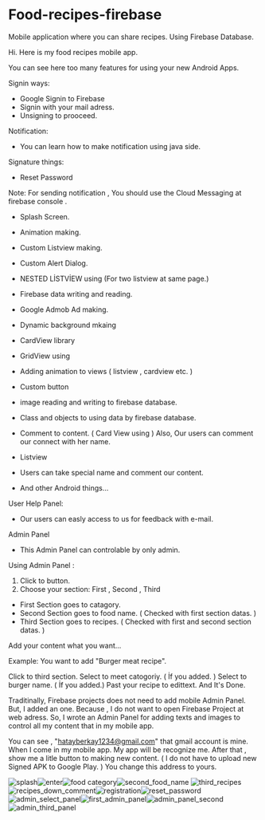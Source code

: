 # Food-recipes-firebase
Mobile application where you can share recipes. Using Firebase Database.

Hi. Here is my food recipes mobile app.

You can see here too many features for using your new Android Apps. 

Signin ways:
* Google Signin to Firebase
* Signin with your mail adress.
* Unsigning to prooceed.

Notification:
* You can learn how to make notification using java side. 

Signature things:
* Reset Password

Note: For sending notification , You should use the Cloud Messaging at firebase console .

* Splash Screen.
* Animation making.
* Custom Listview making.
* Custom Alert Dialog.
* NESTED LİSTVİEW using (For two listview at same page.)
* Firebase data writing and reading.
* Google Admob Ad making.
* Dynamic background mkaing
* CardView library
* GridView using
* Adding animation to views ( listview , cardview etc. )

* Custom button
* image reading and writing to firebase database.
* Class and objects to using data by firebase database.
* Comment to content. ( Card View using ) Also, Our users can comment our connect with her name.
* Listview
* Users can take special name and comment our content.
* And other Android things...


User Help Panel:

* Our users can easly access to us for feedback with e-mail. 




Admin Panel

* This Admin Panel can controlable by only admin. 

Using Admin Panel :

1) Click to button.
2) Choose your section: First , Second , Third

* First Section goes to catagory.
* Second Section goes to food name. ( Checked with first section datas. )
* Third Section goes to recipes. ( Checked with first and second section datas. )

Add your content what you want...

Example: You want to add "Burger meat recipe".

Click to third section.
Select to meet catogoriy. ( İf you added. )
Select to burger name. ( İf you added.)
Past your recipe to edittext. And It's Done.

Traditinally, Firebase projects does not need to add mobile Admin Panel. But, I added an one. Because , I do not want to open Firebase Project at web adress. So, I wrote an Admin Panel for adding texts and images to control all my content that in my mobile app.

You can see , "hatayberkay1234@gmail.com" that gmail account is mine. When I come in my mobile app. My app will be recognize me. After that , show me a litle button to making new content. ( I do not have to upload new Signed APK to Google Play. ) You change this address to yours.



![splash](https://user-images.githubusercontent.com/35609292/115890177-5468cc00-a45d-11eb-9b85-d1bed305908f.png)![enter](https://user-images.githubusercontent.com/35609292/115890320-7e21f300-a45d-11eb-80a2-9e92210147b9.png)![food category](https://user-images.githubusercontent.com/35609292/115890689-dfe25d00-a45d-11eb-82af-6bd811c1700d.png)![second_food_name](https://user-images.githubusercontent.com/35609292/115890861-16b87300-a45e-11eb-89bc-2798c21ec04b.png)
![third_recipes](https://user-images.githubusercontent.com/35609292/115890989-3cde1300-a45e-11eb-833d-dd663ec12dde.png)![recipes_down_comment](https://user-images.githubusercontent.com/35609292/115891185-79117380-a45e-11eb-86b5-5b48784788d4.png)![registration](https://user-images.githubusercontent.com/35609292/115891384-b1b14d00-a45e-11eb-8838-60054c512d13.png)![reset_password](https://user-images.githubusercontent.com/35609292/115891528-d9a0b080-a45e-11eb-92df-cc1e6de929e9.png)![admin_select_panel](https://user-images.githubusercontent.com/35609292/115891936-56cc2580-a45f-11eb-86a8-99ea4e964b31.png)![first_admin_panel](https://user-images.githubusercontent.com/35609292/115892381-c3dfbb00-a45f-11eb-9913-54ddd7fea194.png)![admin_panel_second](https://user-images.githubusercontent.com/35609292/115892530-e83b9780-a45f-11eb-9304-b237c7ff315b.png)![admin_third_panel](https://user-images.githubusercontent.com/35609292/115892635-030e0c00-a460-11eb-9ea0-d7a7dd3c4e32.png)




